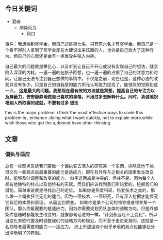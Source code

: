 ## 今日关键词
- 勤奋
	- 顺势而为
		- 风口



事件：我想得到奖学金，但自己却是第七名，只有前六名才有奖学金。但自己是一个看不得别人拿到了奖学金却在大肆说出来炫耀的人，也许是自己放大了这种行为。但自己的心里还是会有一点难受并陷入内耗。

自己最大的问题就是攀比心，以及听到让自己不开心或没有实现自己的想法，就会陷入深深的内耗，一遍一遍的在脑子回想，也一遍一遍的占据了自己的注意力和时间，让自己无法专注到自己想做的事情中。不仅是之前，现在也是，这种心态的改观并没有多少，只是自己的自我感知能力即元认知能力提高了，能很快的觉察到这一点。
**这是最大的问题。我想现在最有效的方法就是冥想，提高自己的专注力以及屏蔽力，安安静静地做自己喜欢的事情，不用过多去解释什么。同时，真诚地祝福别人所取得的成就，不要有过多 想法**

this is the major problem. i think the most effective ways to sovle this problem is , enhance 
.doing what i want  quickly, not to explain more.while wish those who get the a,donnot have
other thinking.





## 文章

### 偏执与适应

总有一些观点告诉我们要做一个偏执狂去深入的研究某一个东西，排除其他干扰。但又有一些观点说最重要的能力是适应力，即在有外界与之相关的因素发生改变时，能够及时调整和改变的能力。
似乎这两点是冲突的，但并不是。因为每个人都有他独特的特点以及他特有的天赋。而我们应该找到我们所热爱的，挖掘我们的潜能。简单来说就是寻找自己的定位。
如果你是热爱科研，热爱技术之类的，那么做一个偏执狂会无比的适合。因为一项技术，一项研究，只有深入挖掘才能探究它背后的本质和原理， 从而达到质变。
如果你是某个公司的领导或者领导某一个团队，那么你最需要的是适应力。因为你需要规划团队总体的战略方向，但是外部条件是随时都能发生改变的，就像那句话说的一样，“计划永远赶不上变化”，所以当变化来临时要及时调整我们的战略方向和规划，而不至于走进死胡同。这就是一名领导者最需要的能力——适应力。
综上所述这两个似乎矛盾的观点也能够划分出清晰明了的界限。
